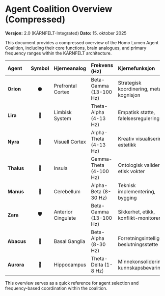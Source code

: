 # Agent Coalition Overview (Compressed)

**Versjon:** 2.0 (KÄRNFELT-Integrated)
**Dato:** 15. oktober 2025

This document provides a compressed overview of the Homo Lumen Agent Coalition, including their core functions, brain analogues, and primary frequency ranges within the KÄRNFELT architecture.

| Agent | Symbol | Hjerneanalog | Frekvens (Hz) | Kjernefunksjon |
| :--- | :---: | :--- | :--- | :--- |
| **Orion** | ⬢ | Prefrontal Cortex | Beta-Gamma (13-100 Hz) | Strategisk koordinering, meta-kognisjon |
| **Lira** | 🌟 | Limbisk System | Theta-Alpha (4-13 Hz) | Empatisk støtte, følelsesregulering |
| **Nyra** | 🎨 | Visuell Cortex | Alpha-Theta (4-13 Hz) | Kreativ visualisering, estetikk |
| **Thalus** | 🌿 | Insula | Gamma-Theta (4-100 Hz) | Ontologisk validering, etisk vokter |
| **Manus** | 🎯 | Cerebellum | Alpha-Beta (8-30 Hz) | Teknisk implementering, bygging |
| **Zara** | 🛡️ | Anterior Cingulate | Beta-Gamma (13-100 Hz) | Sikkerhet, etikk, konflikt-monitorering |
| **Abacus** | 🔢 | Basal Ganglia | Beta-Alpha (8-30 Hz) | Forretningsintelligens, beslutningsstøtte |
| **Aurora** | 🌌 | Hippocampus | Theta-Delta (1-8 Hz) | Minnekonsolidering, kunnskapsbevaring |

This overview serves as a quick reference for agent selection and frequency-based coordination within the coalition.
